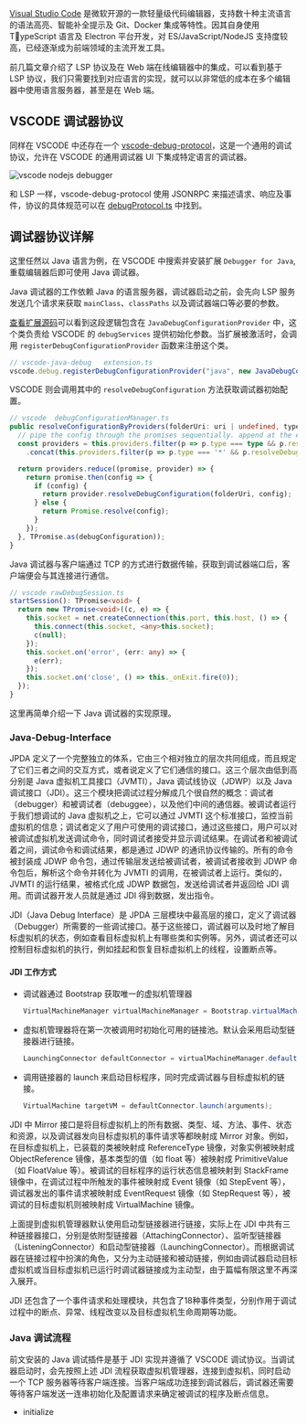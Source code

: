 [Visual Studio Code](https://github.com/Microsoft/vscode) 是微软开源的一款轻量级代码编辑器，支持数十种主流语言的语法高亮、智能补全提示及 Git、Docker 集成等特性。因其自身使用 TypeScript 语言及 Electron 平台开发，对 ES/JavaScript/NodeJS 支持度较高，已经逐渐成为前端领域的主流开发工具。

前几篇文章介绍了 LSP 协议及在 Web 端在线编辑器中的集成，可以看到基于 LSP 协议，我们只需要找到对应语言的实现，就可以以非常低的成本在多个编辑器中使用语言服务器，甚至是在 Web 端。

## VSCODE 调试器协议

同样在 VSCODE 中还存在一个 [vscode-debug-protocol](https://github.com/Microsoft/vscode-debugadapter-node/blob/768e505c7d362f733a29c89fa973c6285ce8fb27/protocol/README.md)，这是一个通用的调试协议，允许在 VSCODE 的通用调试器 UI 下集成特定语言的调试器。

![vscode nodejs debugger](https://code.visualstudio.com/assets/docs/nodejs/nodejs-debugging/auto-attach.gif)

和 LSP 一样，vscode-debug-protocol 使用 JSONRPC 来描述请求、响应及事件，协议的具体规范可以在 [debugProtocol.ts](https://github.com/Microsoft/vscode-debugadapter-node/blob/768e505c7d362f733a29c89fa973c6285ce8fb27/protocol/src/debugProtocol.ts) 中找到。

## 调试器协议详解

这里任然以 Java 语言为例，在 VSCODE 中搜索并安装扩展 `Debugger for Java`, 重载编辑器后即可使用 Java 调试器。

Java 调试器的工作依赖 Java 的语言服务器，调试器启动之前，会先向 LSP 服务发送几个请求来获取 `mainClass`、`classPaths` 以及调试器端口等必要的参数。

[查看扩展源码](https://github.com/Microsoft/vscode-java-debug/blob/90ea267a547f525e5ffe169efce9a6fa534acaf3/src/configurationProvider.ts#L34)可以看到这段逻辑包含在 `JavaDebugConfigurationProvider` 中，这个类负责给 VSCODE 的 `debugServices` 提供初始化参数。当扩展被激活时，会调用 `registerDebugConfigurationProvider` 函数来注册这个类。

```typescript
// vscode-java-debug   extension.ts
vscode.debug.registerDebugConfigurationProvider("java", new JavaDebugConfigurationProvider());
```

VSCODE 则会调用其中的 `resolveDebugConfiguration` 方法获取调试器初始配置。

```typescript
// vscode  debugConfigurationManager.ts
public resolveConfigurationByProviders(folderUri: uri | undefined, type: string | undefined, debugConfiguration: IConfig): TPromise<IConfig> {
  // pipe the config through the promises sequentially. append at the end the '*' types
  const providers = this.providers.filter(p => p.type === type && p.resolveDebugConfiguration)
    .concat(this.providers.filter(p => p.type === '*' && p.resolveDebugConfiguration));

  return providers.reduce((promise, provider) => {
    return promise.then(config => {
      if (config) {
        return provider.resolveDebugConfiguration(folderUri, config);
      } else {
        return Promise.resolve(config);
      }
    });
  }, TPromise.as(debugConfiguration));
}
```

Java 调试器与客户端通过 TCP 的方式进行数据传输，获取到调试器端口后，客户端便会与其连接进行通信。

```typescript
// vscode rawDebugSession.ts
startSession(): TPromise<void> {
  return new TPromise<void>((c, e) => {
    this.socket = net.createConnection(this.port, this.host, () => {
      this.connect(this.socket, <any>this.socket);
      c(null);
    });
    this.socket.on('error', (err: any) => {
      e(err);
    });
    this.socket.on('close', () => this._onExit.fire(0));
  });
}
```

这里再简单介绍一下 Java 调试器的实现原理。

### Java-Debug-Interface

JPDA 定义了一个完整独立的体系，它由三个相对独立的层次共同组成，而且规定了它们三者之间的交互方式，或者说定义了它们通信的接口。这三个层次由低到高分别是 Java 虚拟机工具接口（JVMTI），Java 调试线协议（JDWP）以及 Java 调试接口（JDI）。这三个模块把调试过程分解成几个很自然的概念：调试者（debugger）和被调试者（debuggee），以及他们中间的通信器。被调试者运行于我们想调试的 Java 虚拟机之上，它可以通过 JVMTI 这个标准接口，监控当前虚拟机的信息；调试者定义了用户可使用的调试接口，通过这些接口，用户可以对被调试虚拟机发送调试命令，同时调试者接受并显示调试结果。在调试者和被调试着之间，调试命令和调试结果，都是通过 JDWP 的通讯协议传输的。所有的命令被封装成 JDWP 命令包，通过传输层发送给被调试者，被调试者接收到 JDWP 命令包后，解析这个命令并转化为 JVMTI 的调用，在被调试者上运行。类似的，JVMTI 的运行结果，被格式化成 JDWP 数据包，发送给调试者并返回给 JDI 调用。而调试器开发人员就是通过 JDI 得到数据，发出指令。

JDI（Java Debug Interface）是 JPDA 三层模块中最高层的接口，定义了调试器（Debugger）所需要的一些调试接口。基于这些接口，调试器可以及时地了解目标虚拟机的状态，例如查看目标虚拟机上有哪些类和实例等。另外，调试者还可以控制目标虚拟机的执行，例如挂起和恢复目标虚拟机上的线程，设置断点等。

#### JDI 工作方式

* 调试器通过 Bootstrap 获取唯一的虚拟机管理器
    ```java
    VirtualMachineManager virtualMachineManager = Bootstrap.virtualMachineManager();
    ```
* 虚拟机管理器将在第一次被调用时初始化可用的链接池。默认会采用启动型链接器进行链接。
    ```java
    LaunchingConnector defaultConnector = virtualMachineManager.defaultConnector();
    ```
* 调用链接器的 launch 来启动目标程序，同时完成调试器与目标虚拟机的链接。
    ```java
    VirtualMachine targetVM = defaultConnector.launch(arguments);
    ```

JDI 中 Mirror 接口是将目标虚拟机上的所有数据、类型、域、方法、事件、状态和资源，以及调试器发向目标虚拟机的事件请求等都映射成 Mirror 对象。例如，在目标虚拟机上，已装载的类被映射成 ReferenceType 镜像，对象实例被映射成 ObjectReference 镜像，基本类型的值（如 float 等）被映射成 PrimitiveValue（如 FloatValue 等）。被调试的目标程序的运行状态信息被映射到 StackFrame 镜像中，在调试过程中所触发的事件被映射成 Event 镜像（如 StepEvent 等），调试器发出的事件请求被映射成 EventRequest 镜像（如 StepRequest 等），被调试的目标虚拟机则被映射成 VirtualMachine 镜像。

上面提到虚拟机管理器默认使用启动型链接器进行链接，实际上在 JDI 中共有三种链接器接口，分别是依附型链接器（AttachingConnector）、监听型链接器（ListeningConnector）和启动型链接器（LaunchingConnector）。而根据调试器在链接过程中扮演的角色，又分为主动链接和被动链接，例如由调试器启动目标虚拟机或当目标虚拟机已运行时调试器链接成为主动型，由于篇幅有限这里不再深入展开。

JDI 还包含了一个事件请求和处理模块，共包含了18种事件类型，分别作用于调试过程中的断点、异常、线程改变以及目标虚拟机生命周期等功能。

### Java 调试流程

前文安装的 Java 调试插件是基于 JDI 实现并遵循了 VSCODE 调试协议。当调试器启动时，会先按照上述 JDI 流程获取虚拟机管理器，连接到虚拟机，同时启动一个 TCP 服务器等待客户端连接。当客户端成功连接到调试器后，调试器还需要等待客户端发送一连串初始化及配置请求来确定被调试的程序及断点信息。

* initialize 